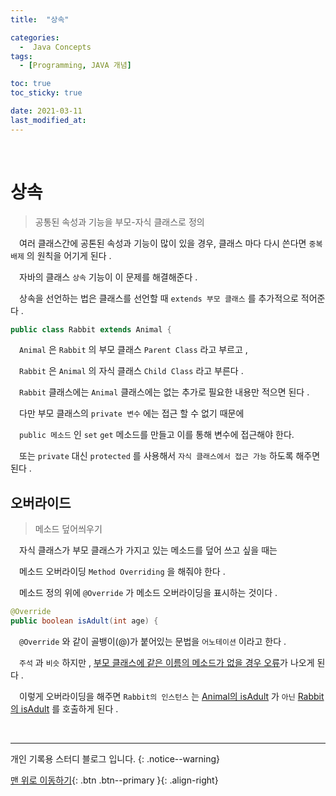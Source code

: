 ```yaml
---
title:  "상속" 

categories:
  -  Java Concepts
tags:
  - [Programming, JAVA 개념]

toc: true
toc_sticky: true

date: 2021-03-11
last_modified_at: 
---
```



<br>

# 상속

> 공통된 속성과 기능을 부모-자식 클래스로 정의

　여러 클래스간에 공톤된 속성과 기능이 많이 있을 경우, 클래스 마다 다시 쓴다면 `중복 배제` 의 원칙을 어기게 된다 .

　자바의 클래스 `상속` 기능이 이 문제를 해결해준다 . 

　상속을 선언하는 법은 클래스를 선언할 때 `extends 부모 클래스` 를 추가적으로 적어준다 . 

```java
public class Rabbit extends Animal {
```

　`Animal` 은 `Rabbit` 의 부모 클래스 `Parent Class` 라고 부르고 , 

　`Rabbit` 은 `Animal` 의 자식 클래스 `Child Class` 라고 부른다 .

　`Rabbit` 클래스에는 `Animal` 클래스에는 없는 추가로 필요한 내용만 적으면 된다 .

　다만 부모 클래스의 `private 변수` 에는 접근 할 수 없기 때문에 

　`public 메소드` 인 `set` `get` 메소드를 만들고 이를 통해 변수에 접근해야 한다.

　또는 `private` 대신 `protected` 를 사용해서 `자식 클래스에서 접근 가능` 하도록 해주면 된다 .

## 오버라이드

> 메소드 덮어씌우기

　자식 클래스가 부모 클래스가 가지고 있는 메소드를 덮어 쓰고 싶을 때는 

　메소드 오버라이딩 `Method Overriding` 을 해줘야 한다 .

　메소드 정의 위에 `@Override` 가 메소드 오버라이딩을 표시하는 것이다 .

```java
@Override
public boolean isAdult(int age) {
```

　`@Override` 와 같이 골뱅이(@)가 붙어있는 문법을 `어노테이션` 이라고 한다 .

　`주석` 과 `비슷` 하지만 , <u>부모 클래스에 같은 이름의 메소드가 없을 경우 오류</u>가 나오게 된다 .

　이렇게 오버라이딩을 해주면 `Rabbit의 인스턴스` 는 <u>Animal의 isAdult</u> 가 `아닌` <u>Rabbit의 isAdult</u> 를 호출하게 된다 .

<br>

***

개인 기록용 스터디 블로그 입니다.
{: .notice--warning}

[맨 위로 이동하기](#){: .btn .btn--primary }{: .align-right}